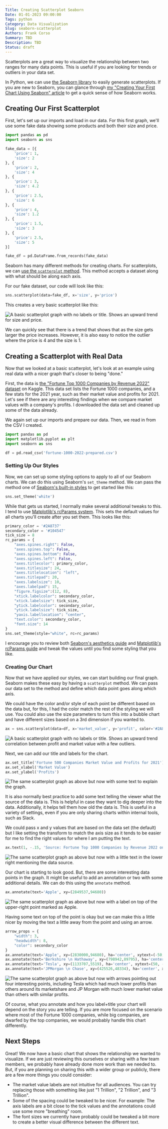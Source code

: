 ```yaml
---
Title: Creating Scatterplot Seaborn
Date: 01-01-2023 09:00:00
Tags: python
Category: Data Visualization
Slug: seaborn-scatterplot
Authors: Frank Corso
Summary: TBD
Description: TBD
Status: draft
---
```


Scatterplots are a great way to visualize the relationship between two ranges for many data points. This is useful if you are looking for trends or outliers in your data set.

In Python, we can use [the Seaborn library]((https://seaborn.pydata.org)) to easily generate scatterplots. If you are new to Seaborn, you can glance through [my "Creating Your First Chart Using Seaborn" article](https://frankcorso.dev/seaborn.html) to get a quick sense of how Seaborn works. 

## Creating Our First Scatterplot

First, let's set up our imports and load in our data. For this first graph, we'll use some fake data showing some products and both their size and price.

```python
import pandas as pd
import seaborn as sns

fake_data = [{
    'price': 1,
    'size': 2
}, {
    'price': 2,
    'size': 4
}, {
    'price': 3,
    'size': 4.2
}, {
    'price': 2.5,
    'size': 6
}, {
    'price': 4,
    'size': 1.2
}, {
    'price': 1.5,
    'size': 3
}, {
    'price': 2.5,
    'size': 5
}]

fake_df = pd.DataFrame.from_records(fake_data)
```

Seaborn has many different methods for creating charts. For scatterplots, we can [use the `scatterplot` method](https://seaborn.pydata.org/generated/seaborn.scatterplot.html). This method accepts a dataset along with what should be along each axis.

For our fake dataset, our code will look like this:

```python
sns.scatterplot(data=fake_df, x='size', y='price')
```

This creates a very basic scatterplot like this:

![A basic scatterplot graph with no labels or title. Shows an upward trend for size and price.]({static}/images/seaborn-scatterplot-example-1.png)

We can quickly see that there is a trend that shows that as the size gets larger the price increases. However, it is also easy to notice the outlier where the price is 4 and the size is 1.

## Creating a Scatterplot with Real Data

Now that we looked at a basic scatterplot, let's look at an example using real data with a nicer graph that's closer to being "done."

First, the data is [the "Fortune Top 1000 Companies by Revenue 2022" dataset](https://www.kaggle.com/datasets/surajjha101/fortune-top-1000-companies-by-revenue-2022) on Kaggle. This data set lists the Fortune 1000 companies, and a few stats for the 2021 year, such as their market value and profits for 2021. Let's see if there are any interesting findings when we compare market values with a company's profits. I downloaded the data set and cleaned up some of the data already.

We again set up our imports and prepare our data. Then, we read in from the CSV I created.

```python
import pandas as pd
import matplotlib.pyplot as plt
import seaborn as sns

df = pd.read_csv('fortune-1000-2022-prepared.csv')
```

### Setting Up Our Styles

Now, we can set up some styling options to apply to all of our Seaborn charts. We can do this using Seaborn's `set_theme` method. We can pass the method one of [Seaborn's built-in styles](https://seaborn.pydata.org/tutorial/aesthetics.html#seaborn-figure-styles) to get started like this:

```python
sns.set_theme('white')
```

While that gets us started, I normally make several additional tweaks to this. I tend to use [Matplotlib's rcParams system](https://matplotlib.org/stable/tutorials/introductory/customizing.html#matplotlib-rcparams). This sets the default values for all charts you'll create after you set them. This looks like this:

```python
primary_color = '#2A8737'
secondary_color = '#104547'
tick_size = 8
rc_params = {
    "axes.spines.right": False,
    "axes.spines.top": False,
    "axes.spines.bottom": False,
    "axes.spines.left": False,
    "axes.titlecolor": primary_color,
    "axes.titlesize": 24,
    "axes.titlelocation": "left",
    "axes.titlepad": 20,
    "axes.labelsize": 10,
    "axes.labelpad": 15,
    "figure.figsize":(12, 8),
    "xtick.labelcolor": secondary_color,
    "xtick.labelsize": tick_size,
    "ytick.labelcolor": secondary_color,
    "ytick.labelsize": tick_size,
    "yaxis.labellocation": "center",
    "text.color": secondary_color,
    "font.size": 14
}
sns.set_theme(style="white", rc=rc_params)
```

I encourage you to review both [Seaborn's aesthetics guide](https://seaborn.pydata.org/tutorial/aesthetics.html#seaborn-figure-styles) and [Matplotlib's rcParams guide](https://matplotlib.org/stable/tutorials/introductory/customizing.html#matplotlib-rcparams) and tweak the values until you find some styling that you like.

### Creating Our Chart

Now that we have applied our styles, we can start building our final graph. Seaborn makes these easy by having a `scatterplot` method. We can pass our data set to the method and define which data point goes along which axis.

We could have the color and/or style of each point be different based on the data but, for this, I had the color match the rest of the styling we will use. You could also use the size parameters to turn this into a bubble chart and have different sizes based on a 3rd dimension if you wanted to.

```python
ax = sns.scatterplot(data=df, x='market_value', y='profit', color='#2A8737', legend=False)
```

![A basic scatterplot graph with no labels or title. Shows an upward trend correlation between profit and market value with a few outliers.]({static}/images/seaborn-scatterplot-example-2.png)

Next, we can add our title and labels for the chart.

```python
ax.set_title('Fortune 500 Companies Market Value and Profits for 2021')
ax.set_xlabel('Market Value')
ax.set_ylabel('Profits')
```

![The same scatterplot graph as above but now with some text to explain the graph.]({static}/images/seaborn-scatterplot-example-3.png)

It is also normally best practice to add some text telling the viewer what the source of the data is. This is helpful in case they want to dig deeper into the data. Additionally, it helps tell them how old the data is. This is useful in a variety of settings, even if you are only sharing charts within internal tools, such as Slack.

We could pass x and y values that are based on the data set (the default) but I like setting the transform to match the axis size as it tends to be easier for me to find the right values for where I am putting the text.

```python
ax.text(1, -.15, 'Source: Fortune Top 1000 Companies by Revenue 2022 on Kaggle', fontsize=12, horizontalalignment='right', transform=ax.transAxes)
```

![The same scatterplot graph as above but now with a little text in the lower right mentioning the data source.]({static}/images/seaborn-scatterplot-example-4.png)

Our chart is starting to look good. But, there are some interesting data points in the graph. It might be useful to add an annotation or two with some additional details. We can do this using the `annotate` method.

```python
ax.annotate(text='Apple', xy=(2849537,94680))
```

![The same scatterplot graph as above but now with a label on top of the upper-right point marked as Apple.]({static}/images/seaborn-scatterplot-example-5.png)

Having some text on top of the point is okay but we can make this a little nicer by moving the text a little away from the point and using an arrow.

```python
arrow_props = {
    "width": 3,
    "headwidth": 8,
    "color": secondary_color
}
ax.annotate(text='Apple', xy=(2830000,94680), ha='center', xytext=(-50, -5), textcoords='offset points', arrowprops=arrow_props)
ax.annotate(text='Berkshire \n Hathaway', xy=(798942,89795), ha='center', xytext=(70, -10), textcoords='offset points', arrowprops=arrow_props)
ax.annotate(text='Tesla', xy=(1133707,5519), ha='center', xytext=(50, -5), textcoords='offset points', arrowprops=arrow_props)
ax.annotate(text='JPMorgan \n Chase', xy=(425526,48334), ha='center', xytext=(70, -10), textcoords='offset points', arrowprops=arrow_props)
```

![The same scatterplot graph as above but now with arrows pointing out four interesting points, including Tesla which had much lower profits than others around its marketshare and JP Morgan with much lower market value than others with similar profits.]({static}/images/seaborn-scatterplot-example-6.png)

Of course, what you annotate and how you label+title your chart will depend on the story you are telling. If you are more focused on the scenario where most of the Fortune 1000 companies, while big companies, are dwarfed by the top companies, we would probably handle this chart differently.

## Next Steps

Great! We now have a basic chart that shows the relationship we wanted to visualize. If we are just reviewing this ourselves or sharing with a few team members, we probably have already done more work than we needed to. But, if you are planning on sharing this with a wider group or publicly, there are a few more things you could consider:

* The market value labels are not intuitive for all audiences. You can try replacing those with something like just "1 Trillion", "2 Trillion", and "3 Trillion".
* Some of the spacing could be tweaked to be nicer. For example: The axis labels are a bit close to the tick values and the annotations could use some more "breathing" room.
* The font sizes we currently have probably could be tweaked a bit more to create a better visual difference between the different text.